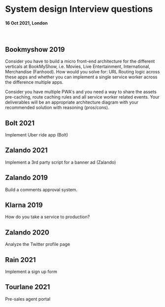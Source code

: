 # System design Interview questions

#### 16 Oct 2021, London

&nbsp;

## Bookmyshow 2019

Consider you have to build a micro front-end architecture for the different verticals at BookMyShow, i.e. Movies, Live Entertainment, International, Merchandise (Fanhood). How would you solve for:
URL Routing logic across these apps and whether you can implement a single service worker across the difference multiple apps.

Consider you have multiple PWA's and you need a way to share the assets pre-caching, route caching rules and all service worker related events. Your deliverables will be an appropriate architecture diagram with your recommended solution with reasoning (pros/cons).

## Bolt 2021

Implement Uber ride app (Bolt)

## Zalando 2021

Implement a 3rd party script for a banner ad (Zalando)

## Zalando 2019

Build a comments approval system.

## Klarna 2019

How do you take a service to production?

## Zalando 2020

Analyze the Twitter profile page


## Rain 2021

Implement a sign up form

## Tourlane 2021

Pre-sales agent portal

&nbsp;
